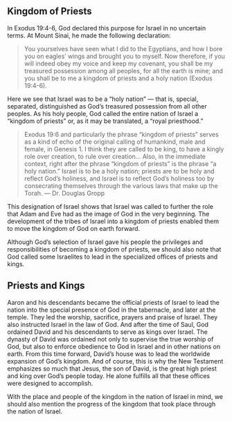 ## Kingdom of Priests

In Exodus 19:4-6, God declared this purpose for Israel in no uncertain terms. At Mount Sinai, he made the following declaration:

> You yourselves have seen what I did to the Egyptians, and how I bore you on eagles’ wings and brought you to myself. Now therefore, if you will indeed obey my voice and keep my covenant, you shall be my treasured possession among all peoples, for all the earth is mine; and you shall be to me a kingdom of priests and a holy nation (Exodus 19:4-6).

Here we see that Israel was to be a “holy nation” — that is, special, separated, distinguished as God’s treasured possession from all other peoples. As his holy people, God called the entire nation of Israel a “kingdom of priests” or, as it may be translated, a “royal priesthood.”

> Exodus 19:6 and particularly the phrase “kingdom of priests” serves as a kind of echo of the original calling of humankind, male and female, in Genesis 1. I think they are called to be king, to have a kingly role over creation, to rule over creation… Also, in the immediate context, right after the phrase “kingdom of priests” is the phrase “a holy nation.” Israel is to be a holy nation; priests are to be holy and reflect God’s holiness, and Israel is to reflect God’s holiness too by consecrating themselves through the various laws that make up the Torah. — Dr. Douglas Gropp

This designation of Israel shows that Israel was called to further the role that Adam and Eve had as the image of God in the very beginning. The development of the tribes of Israel into a kingdom of priests enabled them to move the kingdom of God on earth forward.

Although God’s selection of Israel gave his people the privileges and responsibilities of becoming a kingdom of priests, we should also note that God called some Israelites to lead in the specialized offices of priests and kings.

## Priests and Kings

Aaron and his descendants became the official priests of Israel to lead the nation into the special presence of God in the tabernacle, and later at the temple. They led the worship, sacrifice, prayers and praise of Israel. They also instructed Israel in the law of God. And after the time of Saul, God ordained David and his descendants to serve as kings over Israel. The dynasty of David was ordained not only to supervise the true worship of God, but also to enforce obedience to God in Israel and in other nations on earth. From this time forward, David’s house was to lead the worldwide expansion of God’s kingdom. And of course, this is why the New Testament emphasizes so much that Jesus, the son of David, is the great high priest and king over God’s people today. He alone fulfills all that these offices were designed to accomplish.

With the place and people of the kingdom in the nation of Israel in mind, we should also mention the progress of the kingdom that took place through the nation of Israel.
